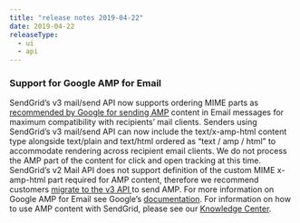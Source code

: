 ```yaml
---
title: "release notes 2019-04-22"
date: 2019-04-22
releaseType:
  - ui
  - api
---
```


### Support for Google AMP for Email

SendGrid’s v3 mail/send API now supports ordering MIME parts as [recommended by Google for sending AMP](https://amp.dev/documentation/guides-and-tutorials/learn/amp-email-format#the-amphtml-email-format) content in Email messages for maximum compatibility with recipients’ mail clients. Senders using SendGrid’s v3 mail/send API can now include the text/x-amp-html content type alongside text/plain and text/html ordered as “text / amp / html” to accommodate rendering across recipient email clients. We do not process the AMP part of the content for click and open tracking at this time. SendGrid’s v2 Mail API does not support definition of the custom MIME x-amp-html part required for AMP content, therefore we recommend customers [migrate to the v3 API ]({{root_url}}/for-developers/sending-email/migrating-from-v2-to-v3-mail-send) to send AMP. For more information on Google AMP for Email see Google’s [documentation](https://amp.dev/documentation/guides-and-tutorials/learn/amp-email-format#the-amphtml-email-format). For information on how to use AMP content with SendGrid, please see our [Knowledge Center]({{root_url}}/for-developers/tracking-events/google-amp-for-email/).
